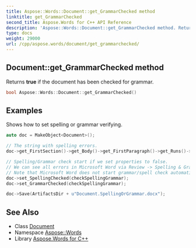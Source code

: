 ```yaml
---
title: Aspose::Words::Document::get_GrammarChecked method
linktitle: get_GrammarChecked
second_title: Aspose.Words for C++ API Reference
description: 'Aspose::Words::Document::get_GrammarChecked method. Returns true if the document has been checked for grammar in C++.'
type: docs
weight: 29000
url: /cpp/aspose.words/document/get_grammarchecked/
---
```

## Document::get_GrammarChecked method


Returns **true** if the document has been checked for grammar.

```cpp
bool Aspose::Words::Document::get_GrammarChecked()
```


## Examples



Shows how to set spelling or grammar verifying. 
```cpp
auto doc = MakeObject<Document>();

// The string with spelling errors.
doc->get_FirstSection()->get_Body()->get_FirstParagraph()->get_Runs()->Add(MakeObject<Run>(doc, u"The speeling in this documentz is all broked."));

// Spelling/Grammar check start if we set properties to false.
// We can see all errors in Microsoft Word via Review -> Spelling & Grammar.
// Note that Microsoft Word does not start grammar/spell check automatically for DOC and RTF document format.
doc->set_SpellingChecked(checkSpellingGrammar);
doc->set_GrammarChecked(checkSpellingGrammar);

doc->Save(ArtifactsDir + u"Document.SpellingOrGrammar.docx");
```

## See Also

* Class [Document](../)
* Namespace [Aspose::Words](../../)
* Library [Aspose.Words for C++](../../../)
